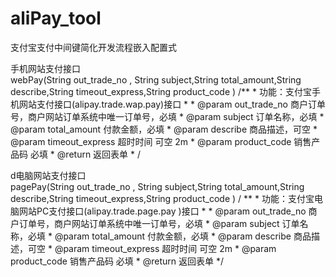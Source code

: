 # aliPay_tool
支付宝支付中间键简化开发流程嵌入配置式              
  
手机网站支付接口  
  webPay(String out_trade_no , String subject,String total_amount,String describe,String timeout_express,String product_code )
  /**
     *  功能：支付宝手机网站支付接口(alipay.trade.wap.pay)接口
     *
     * @param out_trade_no 商户订单号，商户网站订单系统中唯一订单号，必填
     * @param subject 订单名称，必填
     * @param total_amount 付款金额，必填
     * @param describe 商品描述，可空
     * @param timeout_express 超时时间 可空  2m
     * @param product_code 销售产品码 必填
     * @return 返回表单
     *
     /
    
  d电脑网站支付接口   
  pagePay(String out_trade_no , String subject,String total_amount,String describe,String timeout_express,String product_code )
   / **
     *  功能：支付宝电脑网站PC支付接口(alipay.trade.page.pay )接口
     *
     * @param out_trade_no 商户订单号，商户网站订单系统中唯一订单号，必填
     * @param subject 订单名称，必填
     * @param total_amount 付款金额，必填
     * @param describe 商品描述，可空
     * @param timeout_express 超时时间 可空  2m
     * @param product_code 销售产品码 必填
     * @return 返回表单
     */
